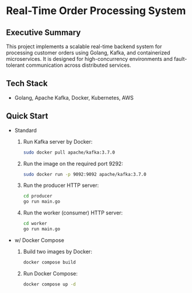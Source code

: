 # Real-Time Order Processing System

## Executive Summary

This project implements a scalable real-time backend system for processing customer orders using Golang, Kafka, and containerized microservices. It is designed for high-concurrency environments and fault-tolerant communication across distributed services.

## Tech Stack

- Golang, Apache Kafka, Docker, Kubernetes, AWS

## Quick Start

- Standard

  1.  Run Kafka server by Docker:

      ```sh
      sudo docker pull apache/kafka:3.7.0
      ```

  2.  Run the image on the required port 9292:

      ```sh
      sudo docker run -p 9092:9092 apache/kafka:3.7.0
      ```

  3.  Run the producer HTTP server:

      ```sh
      cd producer
      go run main.go
      ```

  4.  Run the worker (consumer) HTTP server:
      ```sh
      cd worker
      go run main.go
      ```

- w/ Docker Compose

  1.  Build two images by Docker:

      ```sh
      docker compose build
      ```

  2.  Run Docker Compose:
      ```sh
      docker compose up -d
      ```
